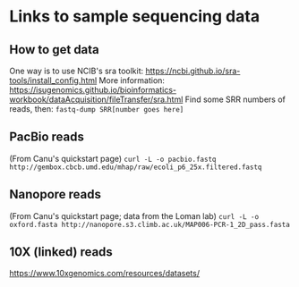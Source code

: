 # Links to sample sequencing data

## How to get data
One way is to use NCIB's sra toolkit: https://ncbi.github.io/sra-tools/install_config.html
More information: https://isugenomics.github.io/bioinformatics-workbook/dataAcquisition/fileTransfer/sra.html
Find some SRR numbers of reads, then:
```fastq-dump SRR[number goes here]```

## PacBio reads
(From Canu's quickstart page)
```curl -L -o pacbio.fastq http://gembox.cbcb.umd.edu/mhap/raw/ecoli_p6_25x.filtered.fastq```

## Nanopore reads
(From Canu's quickstart page; data from the Loman lab)
```curl -L -o oxford.fasta http://nanopore.s3.climb.ac.uk/MAP006-PCR-1_2D_pass.fasta```

## 10X (linked) reads
https://www.10xgenomics.com/resources/datasets/

